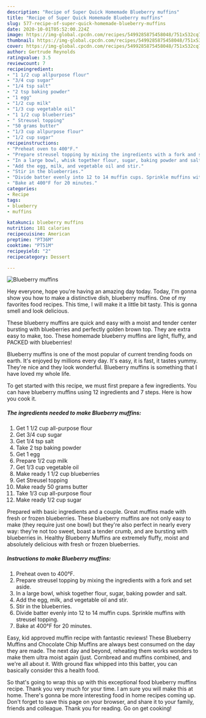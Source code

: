 ```yaml
---
description: "Recipe of Super Quick Homemade Blueberry muffins"
title: "Recipe of Super Quick Homemade Blueberry muffins"
slug: 577-recipe-of-super-quick-homemade-blueberry-muffins
date: 2020-10-01T05:52:00.224Z
image: https://img-global.cpcdn.com/recipes/5499285875458048/751x532cq70/blueberry-muffins-recipe-main-photo.jpg
thumbnail: https://img-global.cpcdn.com/recipes/5499285875458048/751x532cq70/blueberry-muffins-recipe-main-photo.jpg
cover: https://img-global.cpcdn.com/recipes/5499285875458048/751x532cq70/blueberry-muffins-recipe-main-photo.jpg
author: Gertrude Reynolds
ratingvalue: 3.5
reviewcount: 7
recipeingredient:
- "1 1/2 cup allpurpose flour"
- "3/4 cup sugar"
- "1/4 tsp salt"
- "2 tsp baking powder"
- "1 egg"
- "1/2 cup milk"
- "1/3 cup vegetable oil"
- "1 1/2 cup blueberries"
- " Streusel topping"
- "50 grams butter"
- "1/3 cup allpurpose flour"
- "1/2 cup sugar"
recipeinstructions:
- "Preheat oven to 400°F."
- "Prepare streusel topping by mixing the ingredients with a fork and set aside."
- "In a large bowl, whisk together flour, sugar, baking powder and salt."
- "Add the egg, milk, and vegetable oil and stir."
- "Stir in the blueberries."
- "Divide batter evenly into 12 to 14 muffin cups. Sprinkle muffins with streusel topping."
- "Bake at 400°F for 20 minutes."
categories:
- Recipe
tags:
- blueberry
- muffins

katakunci: blueberry muffins 
nutrition: 181 calories
recipecuisine: American
preptime: "PT36M"
cooktime: "PT51M"
recipeyield: "2"
recipecategory: Dessert

---
```



![Blueberry muffins](https://img-global.cpcdn.com/recipes/5499285875458048/751x532cq70/blueberry-muffins-recipe-main-photo.jpg)

Hey everyone, hope you're having an amazing day today. Today, I'm gonna show you how to make a distinctive dish, blueberry muffins. One of my favorites food recipes. This time, I will make it a little bit tasty. This is gonna smell and look delicious.

These blueberry muffins are quick and easy with a moist and tender center bursting with blueberries and perfectly golden brown top. They are extra easy to make, too. These homemade blueberry muffins are light, fluffy, and PACKED with blueberries!

Blueberry muffins is one of the most popular of current trending foods on earth. It's enjoyed by millions every day. It's easy, it is fast, it tastes yummy. They're nice and they look wonderful. Blueberry muffins is something that I have loved my whole life.


To get started with this recipe, we must first prepare a few ingredients. You can have blueberry muffins using 12 ingredients and 7 steps. Here is how you cook it.

<!--inarticleads1-->

##### The ingredients needed to make Blueberry muffins:

1. Get 1 1/2 cup all-purpose flour
1. Get 3/4 cup sugar
1. Get 1/4 tsp salt
1. Take 2 tsp baking powder
1. Get 1 egg
1. Prepare 1/2 cup milk
1. Get 1/3 cup vegetable oil
1. Make ready 1 1/2 cup blueberries
1. Get  Streusel topping
1. Make ready 50 grams butter
1. Take 1/3 cup all-purpose flour
1. Make ready 1/2 cup sugar


Prepared with basic ingredients and a couple. Great muffins made with fresh or frozen blueberries. These blueberry muffins are not only easy to make (they require just one bowl) but they&#39;re also perfect in nearly every way: they&#39;re not too sweet, boast a tender crumb, and are bursting with blueberries in. Healthy Blueberry Muffins are extremely fluffy, moist and absolutely delicious with fresh or frozen blueberries. 

<!--inarticleads2-->

##### Instructions to make Blueberry muffins:

1. Preheat oven to 400°F.
1. Prepare streusel topping by mixing the ingredients with a fork and set aside.
1. In a large bowl, whisk together flour, sugar, baking powder and salt.
1. Add the egg, milk, and vegetable oil and stir.
1. Stir in the blueberries.
1. Divide batter evenly into 12 to 14 muffin cups. Sprinkle muffins with streusel topping.
1. Bake at 400°F for 20 minutes.


Easy, kid approved muffin recipe with fantastic reviews! These Blueberry Muffins and Chocolate Chip Muffins are always best consumed on the day they are made. The next day and beyond, reheating them works wonders to make them ultra moist again (just. Cornbread and muffins combined, and we&#39;re all about it. With ground flax whipped into this batter, you can basically consider this a health food. 

So that's going to wrap this up with this exceptional food blueberry muffins recipe. Thank you very much for your time. I am sure you will make this at home. There's gonna be more interesting food in home recipes coming up. Don't forget to save this page on your browser, and share it to your family, friends and colleague. Thank you for reading. Go on get cooking!
